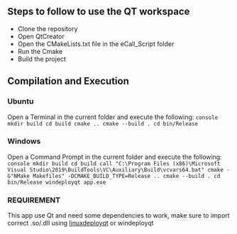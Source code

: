 ## Steps to follow to use the QT workspace

- Clone the repository
- Open QtCreator 
- Open the CMakeLists.txt file in the eCall_Script folder
- Run the Cmake
- Build the project

## Compilation and Execution

### Ubuntu
Open a Terminal in the current folder and execute the following:
    ```console
    mkdir build
    cd build
    cmake ..
    cmake --build .
    cd bin/Release
    ```

### Windows
Open a Command Prompt in the current folder and execute the following:
    ```console
    mkdir build
    cd build
    call "C:\Program Files (x86)\Microsoft Visual Studio\2019\BuildTools\VC\Auxiliary\Build\vcvars64.bat"
    cmake -G"NMake Makefiles" -DCMAKE_BUILD_TYPE=Release ..
    cmake --build .
    cd bin/Release
    windeployqt app.exe
    ```

### REQUIREMENT

This app use Qt and need some dependencies to work, make sure to import correct .so/.dll using [linuxdeployqt](https://github.com/probonopd/linuxdeployqt) or windeployqt
